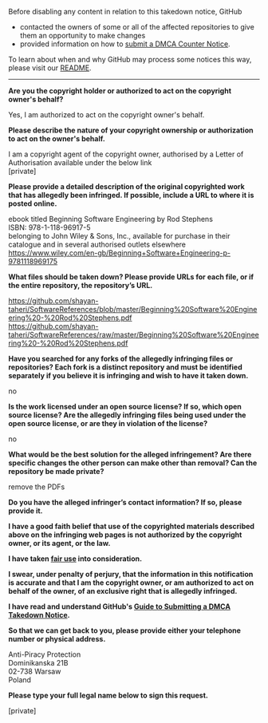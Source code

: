 Before disabling any content in relation to this takedown notice, GitHub
- contacted the owners of some or all of the affected repositories to give them an opportunity to make changes
- provided information on how to [submit a DMCA Counter Notice](https://docs.github.com/en/articles/guide-to-submitting-a-dmca-counter-notice).

To learn about when and why GitHub may process some notices this way, please visit our [README](https://github.com/github/dmca/blob/master/README.md).

---

**Are you the copyright holder or authorized to act on the copyright owner's behalf?**

Yes, I am authorized to act on the copyright owner's behalf.

**Please describe the nature of your copyright ownership or authorization to act on the owner's behalf.**

I am a copyright agent of the copyright owner, authorised by a Letter of Authorisation available under the below link  
[private]

**Please provide a detailed description of the original copyrighted work that has allegedly been infringed. If possible, include a URL to where it is posted online.**

ebook titled Beginning Software Engineering by Rod Stephens  
ISBN: 978-1-118-96917-5  
belonging to John Wiley & Sons, Inc., available for purchase in their catalogue and in several authorised outlets elsewhere  
https://www.wiley.com/en-gb/Beginning+Software+Engineering-p-9781118969175

**What files should be taken down? Please provide URLs for each file, or if the entire repository, the repository’s URL.**

https://github.com/shayan-taheri/SoftwareReferences/blob/master/Beginning%20Software%20Engineering%20-%20Rod%20Stephens.pdf  
https://github.com/shayan-taheri/SoftwareReferences/raw/master/Beginning%20Software%20Engineering%20-%20Rod%20Stephens.pdf

**Have you searched for any forks of the allegedly infringing files or repositories? Each fork is a distinct repository and must be identified separately if you believe it is infringing and wish to have it taken down.**

no

**Is the work licensed under an open source license? If so, which open source license? Are the allegedly infringing files being used under the open source license, or are they in violation of the license?**

no

**What would be the best solution for the alleged infringement? Are there specific changes the other person can make other than removal? Can the repository be made private?**

remove the PDFs

**Do you have the alleged infringer’s contact information? If so, please provide it.**

**I have a good faith belief that use of the copyrighted materials described above on the infringing web pages is not authorized by the copyright owner, or its agent, or the law.**

**I have taken <a href="https://www.lumendatabase.org/topics/22">fair use</a> into consideration.**

**I swear, under penalty of perjury, that the information in this notification is accurate and that I am the copyright owner, or am authorized to act on behalf of the owner, of an exclusive right that is allegedly infringed.**

**I have read and understand GitHub's <a href="https://docs.github.com/articles/guide-to-submitting-a-dmca-takedown-notice/">Guide to Submitting a DMCA Takedown Notice</a>.**

**So that we can get back to you, please provide either your telephone number or physical address.**

Anti-Piracy Protection  
Dominikanska 21B  
02-738 Warsaw  
Poland

**Please type your full legal name below to sign this request.**

[private]
